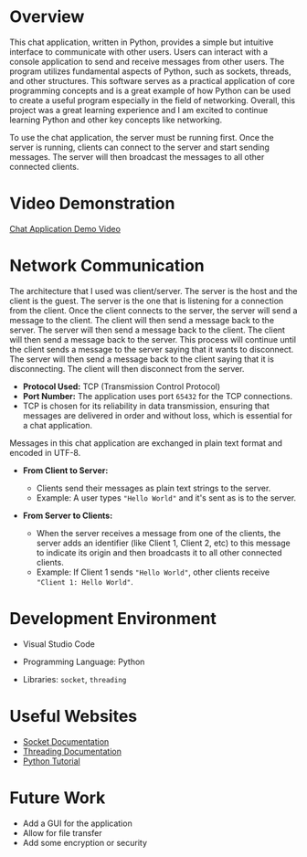 # Overview

This chat application, written in Python, provides a simple but intuitive interface to communicate with other users. Users can interact with a console application to send and receive messages from other users. The program utilizes fundamental aspects of Python, such as sockets, threads, and other structures. This software serves as a practical application of core programming concepts and is a great example of how Python can be used to create a useful program especially in the field of networking. Overall, this project was a great learning experience and I am excited to continue learning Python and other key concepts like networking.

To use the chat application, the server must be running first. Once the server is running, clients can connect to the server and start sending messages. The server will then broadcast the messages to all other connected clients. 

# Video Demonstration

[Chat Application Demo Video](https://youtu.be/H9hdKUqbYHY)

# Network Communication

The architecture that I used was client/server. The server is the host and the client is the guest. The server is the one that is listening for a connection from the client. Once the client connects to the server, the server will send a message to the client. The client will then send a message back to the server. The server will then send a message back to the client. The client will then send a message back to the server. This process will continue until the client sends a message to the server saying that it wants to disconnect. The server will then send a message back to the client saying that it is disconnecting. The client will then disconnect from the server.

- **Protocol Used:** TCP (Transmission Control Protocol)
- **Port Number:** The application uses port `65432` for the TCP connections.
- TCP is chosen for its reliability in data transmission, ensuring that messages are delivered in order and without loss, which is essential for a chat application.

Messages in this chat application are exchanged in plain text format and encoded in UTF-8.

- **From Client to Server:**
  - Clients send their messages as plain text strings to the server.
  - Example: A user types `"Hello World"` and it's sent as is to the server.

- **From Server to Clients:**
  - When the server receives a message from one of the clients, the server adds an identifier (like Client 1, Client 2, etc) to this message to indicate its origin and then broadcasts it to all other connected clients.
  - Example: If Client 1 sends `"Hello World"`, other clients receive `"Client 1: Hello World"`.

# Development Environment

* Visual Studio Code

* Programming Language: Python

* Libraries: `socket`, `threading`

# Useful Websites

* [Socket Documentation](https://docs.python.org/3/library/socket.html)
* [Threading Documentation](https://docs.python.org/3/library/threading.html)
* [Python Tutorial](https://www.w3schools.com/python/)

# Future Work

* Add a GUI for the application
* Allow for file transfer
* Add some encryption or security